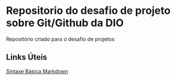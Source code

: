 # Repositorio do desafio  de projeto  sobre Git/Github da DIO
Repositório criado para o desafio de projetos

## Links Úteis
[Sintaxe Básica Markdown](https://www.markdownguide.org/basic-syntax/)


